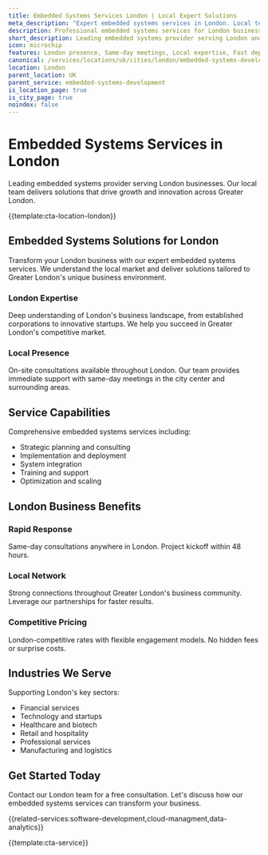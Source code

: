 ```yaml
---
title: Embedded Systems Services London | Local Expert Solutions
meta_description: "Expert embedded systems services in London. Local team, same-day consultations, proven results. Transform your business today."
description: Professional embedded systems services for London businesses
short_description: Leading embedded systems provider serving London and Greater London.
icon: microchip
features: London presence, Same-day meetings, Local expertise, Fast deployment, Competitive rates, Proven track record
canonical: /services/locations/uk/cities/london/embedded-systems-development-london.html
location: London
parent_location: UK
parent_service: embedded-systems-development
is_location_page: true
is_city_page: true
noindex: false
---
```


# Embedded Systems Services in London

Leading embedded systems provider serving London businesses. Our local team delivers solutions that drive growth and innovation across Greater London.

{{template:cta-location-london}}

## Embedded Systems Solutions for London

Transform your London business with our expert embedded systems services. We understand the local market and deliver solutions tailored to Greater London's unique business environment.

### London Expertise

Deep understanding of London's business landscape, from established corporations to innovative startups. We help you succeed in Greater London's competitive market.

### Local Presence

On-site consultations available throughout London. Our team provides immediate support with same-day meetings in the city center and surrounding areas.

## Service Capabilities

Comprehensive embedded systems services including:
- Strategic planning and consulting
- Implementation and deployment
- System integration
- Training and support
- Optimization and scaling

## London Business Benefits

### Rapid Response
Same-day consultations anywhere in London. Project kickoff within 48 hours.

### Local Network
Strong connections throughout Greater London's business community. Leverage our partnerships for faster results.

### Competitive Pricing
London-competitive rates with flexible engagement models. No hidden fees or surprise costs.

## Industries We Serve

Supporting London's key sectors:
- Financial services
- Technology and startups
- Healthcare and biotech
- Retail and hospitality
- Professional services
- Manufacturing and logistics

## Get Started Today

Contact our London team for a free consultation. Let's discuss how our embedded systems services can transform your business.

{{related-services:software-development,cloud-managment,data-analytics}}

{{template:cta-service}}
